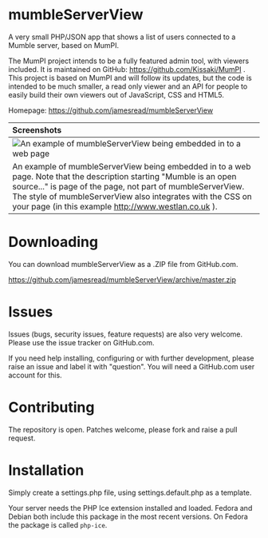 mumbleServerView
================

A very small PHP/JSON app that shows a list of users connected to a Mumble server, based on MumPI.

The MumPI project intends to be a fully featured admin tool, with viewers included. It is maintained
on GitHub: https://github.com/Kissaki/MumPI . This project is based on MumPI and will follow its updates,
but the code is intended to be much smaller, a read only viewer and an API for people to easily build
their own viewers out of JavaScript, CSS and HTML5.

Homepage: https://github.com/jamesread/mumbleServerView

| Screenshots
|:------------
|      ![An example of mumbleServerView being embedded in to a web page](https://github.com/jamesread/mumbleServerView/raw/master/resources/images/screenshot.png "mumbleServerView")      |
| An example of mumbleServerView being embedded in to a web page. Note that the description starting "Mumble is an open source..." is page of the page, not part of mumbleServerView. The style of mumbleServerView also integrates with the CSS on your page (in this example http://www.westlan.co.uk ).

Downloading
===
You can download mumbleServerView as a .ZIP file from GitHub.com.

https://github.com/jamesread/mumbleServerView/archive/master.zip

Issues
===
Issues (bugs, security issues, feature requests) are also very welcome. Please
use the issue tracker on GitHub.com.

If you need help installing, configuring or with further development, please 
raise an issue and label it with "question". You will need a GitHub.com user 
account for this. 


Contributing
===
The repository is open. Patches welcome, please fork and raise a pull request.

Installation
===
Simply create a settings.php file, using settings.default.php as a template. 

Your server needs the PHP Ice extension installed and loaded. Fedora and Debian 
both include this package in the most recent versions. On Fedora the package is 
called `php-ice`. 
